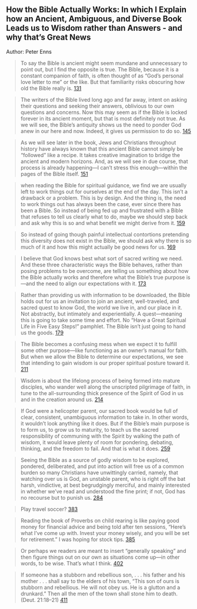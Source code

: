 ## How the Bible Actually Works: In which I Explain how an Ancient, Ambiguous, and Diverse Book Leads us to Wisdom rather than Answers - and why that’s Great News

Author: Peter Enns

> To say the Bible is ancient might seem mundane and unnecessary to point out, but I find the opposite is true. The Bible, because it is a constant companion of faith, is often thought of as “God’s personal love letter to me” or the like. But that familiarity risks obscuring how old the Bible really is. [131](kindle://book?action=open&asin=B07R7QRGCY&location=131)

> The writers of the Bible lived long ago and far away, intent on asking their questions and seeking their answers, oblivious to our own questions and concerns. Now this may seem as if the Bible is locked forever in its ancient moment, but that is most definitely not true. As we will see, the Bible’s antiquity shows us the need to ponder God anew in our here and now. Indeed, it gives us permission to do so. [145](kindle://book?action=open&asin=B07R7QRGCY&location=145)

> As we will see later in the book, Jews and Christians throughout history have always known that this ancient Bible cannot simply be “followed” like a recipe. It takes creative imagination to bridge the ancient and modern horizons. And, as we will see in due course, that process is already happening—I can’t stress this enough—within the pages of the Bible itself. [151](kindle://book?action=open&asin=B07R7QRGCY&location=151)

> when reading the Bible for spiritual guidance, we find we are usually left to work things out for ourselves at the end of the day. This isn’t a drawback or a problem. This is by design. And the thing is, the need to work things out has always been the case, ever since there has been a Bible. So instead of being fed up and frustrated with a Bible that refuses to tell us clearly what to do, maybe we should step back and ask why this is so and what benefit we might derive from it. [159](kindle://book?action=open&asin=B07R7QRGCY&location=159)

> So instead of going though painful intellectual contortions pretending this diversity does not exist in the Bible, we should ask why there is so much of it and how this might actually be good news for us. [169](kindle://book?action=open&asin=B07R7QRGCY&location=169)

> I believe that God knows best what sort of sacred writing we need. And these three characteristic ways the Bible behaves, rather than posing problems to be overcome, are telling us something about how the Bible actually works and therefore what the Bible’s true purpose is—and the need to align our expectations with it. [173](kindle://book?action=open&asin=B07R7QRGCY&location=173)

> Rather than providing us with information to be downloaded, the Bible holds out for us an invitation to join an ancient, well-traveled, and sacred quest to know God, the world we live in, and our place in it. Not abstractly, but intimately and experientially. A quest—meaning this is going to take some time and effort. No “Have a Great Spiritual Life in Five Easy Steps!” pamphlet. The Bible isn’t just going to hand us the goods. [179](kindle://book?action=open&asin=B07R7QRGCY&location=179)

> The Bible becomes a confusing mess when we expect it to fulfill some other purpose—like functioning as an owner’s manual for faith. But when we allow the Bible to determine our expectations, we see that intending to gain wisdom is our proper spiritual posture toward it. [211](kindle://book?action=open&asin=B07R7QRGCY&location=211)

> Wisdom is about the lifelong process of being formed into mature disciples, who wander well along the unscripted pilgrimage of faith, in tune to the all-surrounding thick presence of the Spirit of God in us and in the creation around us. [214](kindle://book?action=open&asin=B07R7QRGCY&location=214)

> If God were a helicopter parent, our sacred book would be full of clear, consistent, unambiguous information to take in. In other words, it wouldn’t look anything like it does. But if the Bible’s main purpose is to form us, to grow us to maturity, to teach us the sacred responsibility of communing with the Spirit by walking the path of wisdom, it would leave plenty of room for pondering, debating, thinking, and the freedom to fail. And that is what it does. [259](kindle://book?action=open&asin=B07R7QRGCY&location=259)

> Seeing the Bible as a source of godly wisdom to be explored, pondered, deliberated, and put into action will free us of a common burden so many Christians have unwittingly carried, namely, that watching over us is God, an unstable parent, who is right off the bat harsh, vindictive, at best begrudgingly merciful, and mainly interested in whether we’ve read and understood the fine print; if not, God has no recourse but to punish us. [284](kindle://book?action=open&asin=B07R7QRGCY&location=284)

> Play travel soccer? [383](kindle://book?action=open&asin=B07R7QRGCY&location=383)

> Reading the book of Proverbs on child rearing is like paying good money for financial advice and being told after ten sessions, “Here’s what I’ve come up with. Invest your money wisely, and you will be set for retirement.” I was hoping for stock tips. [385](kindle://book?action=open&asin=B07R7QRGCY&location=385)

> Or perhaps we readers are meant to insert “generally speaking” and then figure things out on our own as situations come up—in other words, to be wise. That’s what I think. [402](kindle://book?action=open&asin=B07R7QRGCY&location=402)

> If someone has a stubborn and rebellious son, . . . his father and his mother . . . shall say to the elders of his town, “This son of ours is stubborn and rebellious. He will not obey us. He is a glutton and a drunkard.” Then all the men of the town shall stone him to death. (Deut. 21:18–21) [411](kindle://book?action=open&asin=B07R7QRGCY&location=411)

